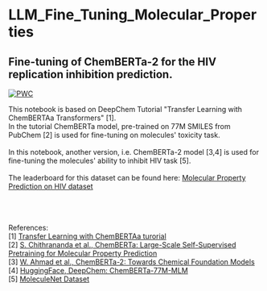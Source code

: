 # LLM_Fine_Tuning_Molecular_Properties

## Fine-tuning of ChemBERTa-2 for the HIV replication inhibition prediction.

 	
[![PWC](https://img.shields.io/endpoint.svg?url=https://paperswithcode.com/badge/chemberta-2-fine-tuning-for-molecules-hiv/molecular-property-prediction-on-hiv-dataset)](https://paperswithcode.com/sota/molecular-property-prediction-on-hiv-dataset?p=chemberta-2-fine-tuning-for-molecules-hiv)



This notebook is based on DeepChem Tutorial "Transfer Learning with ChemBERTAa Transformers" [1]. <br>
In the tutorial ChemBERTa model, pre-trained on 77M SMILES from PubChem [2] is used for fine-tuning on molecules' toxicity task.
<br>
<br>
In this notebook, another version, i.e. ChemBERTa-2 model [3,4] is used for fine-tuning the molecules' ability to inhibit HIV task [5]. <br><br>
The leaderboard for this dataset can be found here: [Molecular Property Prediction on HIV dataset](https://paperswithcode.com/sota/molecular-property-prediction-on-hiv-dataset)

<br><br>
<br> References: <br>
[1] [Transfer Learning with ChemBERTAa turorial](https://colab.research.google.com/github/deepchem/deepchem/blob/master/examples/tutorials/Transfer_Learning_With_ChemBERTa_Transformers.ipynb) <br>
[2] [S. Chithrananda et al., ChemBERTa: Large-Scale Self-Supervised Pretraining for Molecular Property Prediction](https://arxiv.org/pdf/2010.09885.pdf) <br>
[3] [W. Ahmad et al., ChemBERTa-2: Towards Chemical Foundation Models](https://arxiv.org/pdf/2209.01712.pdf) <br>
[4] [HuggingFace, DeepChem: ChemBERTa-77M-MLM ](https://huggingface.co/DeepChem/ChemBERTa-77M-MLM) <br>
[5] [MoleculeNet Dataset](https://moleculenet.org/datasets-1) <br>
